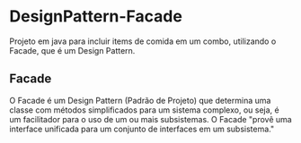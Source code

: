 # DesignPattern-Facade
Projeto em java para incluir items de comida em um combo, utilizando o Facade, que é um Design Pattern.

## Facade
O Facade é um Design Pattern (Padrão de Projeto) que determina uma classe com métodos simplificados para 
um sistema complexo, ou seja, é um facilitador para o uso de um ou mais subsistemas. O Facade "provê uma 
interface unificada para um conjunto de interfaces em um subsistema."<br><br>
